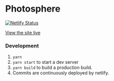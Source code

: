 # Photosphere
[![Netlify Status](https://api.netlify.com/api/v1/badges/6f69c4fb-d4b7-4a74-b397-20180fac479c/deploy-status)](https://app.netlify.com/sites/jeffrey-photosphere/deploys)

[View the site live](https://photosphere.jeffkmeng.com)

### Development
1. `yarn`
2. `yarn start` to start a dev server
3. `yarn build` to build a production build.
4. Commits are continuously deployed by netlify.